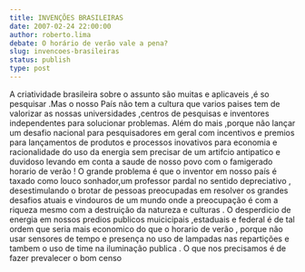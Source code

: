 ```yaml
---
title: INVENÇÕES BRASILEIRAS
date: 2007-02-24 22:00:00
author: roberto.lima
debate: O horário de verão vale a pena?
slug: invencoes-brasileiras
status: publish 
type: post
---
```


A criatividade brasileira sobre o assunto são muitas e aplicaveis ,é so pesquisar .Mas o nosso País não tem a cultura que varios paises tem de valorizar as nossas universidades ,centros de pesquisas e inventores independentes para solucionar problemas. Além do mais ,porque não lançar um desafio nacional para pesquisadores em geral com incentivos e premios para lançamentos de produtos e processos inovativos para economia e racionalidade do uso da energia sem precisar de um artifcio antipatico e duvidoso levando em conta a saude de nosso povo com o famigerado horario de verão ! O grande problema é que o inventor em nosso país é taxado como louco sonhador,um professor pardal no sentido depreciativo , desestimulando o brotar de pessoas preocupadas em resolver os grandes desafios atuais e vindouros de um mundo onde a preocupação é com a riqueza mesmo com a destruição da natureza e culturas . O desperdicio de energia em nossos predios publicos muicicipais ,estaduais e federal é de tal ordem que seria mais economico do que o horario de verão , porque não usar sensores de tempo e presença no uso de lampadas nas repartições e tambem o uso de time na iluminação publica . O que nos precisamos é de fazer prevalecer o bom censo
